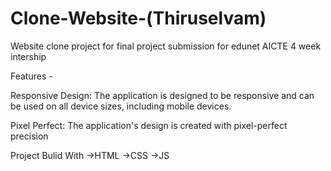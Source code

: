 # Clone-Website-(Thiruselvam)

Website clone project for final project submission for edunet AICTE 4 week intership 

Features -

  Responsive Design: The application is designed to be responsive and can be used on all device sizes, including mobile devices.

  Pixel Perfect: The application's design is created with pixel-perfect precision

Project Bulid With 
->HTML 
->CSS
->JS
